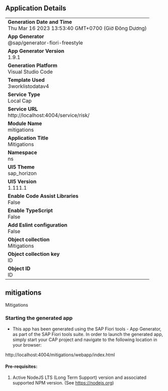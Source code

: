 ## Application Details
|               |
| ------------- |
|**Generation Date and Time**<br>Thu Mar 16 2023 13:53:40 GMT+0700 (Giờ Đông Dương)|
|**App Generator**<br>@sap/generator-fiori-freestyle|
|**App Generator Version**<br>1.9.1|
|**Generation Platform**<br>Visual Studio Code|
|**Template Used**<br>3worklistodatav4|
|**Service Type**<br>Local Cap|
|**Service URL**<br>http://localhost:4004/service/risk/
|**Module Name**<br>mitigations|
|**Application Title**<br>Mitigations|
|**Namespace**<br>ns|
|**UI5 Theme**<br>sap_horizon|
|**UI5 Version**<br>1.111.1|
|**Enable Code Assist Libraries**<br>False|
|**Enable TypeScript**<br>False|
|**Add Eslint configuration**<br>False|
|**Object collection**<br>Mitigations|
|**Object collection key**<br>ID|
|**Object ID**<br>ID|

## mitigations

Mitigations

### Starting the generated app

-   This app has been generated using the SAP Fiori tools - App Generator, as part of the SAP Fiori tools suite.  In order to launch the generated app, simply start your CAP project and navigate to the following location in your browser:

http://localhost:4004/mitigations/webapp/index.html

#### Pre-requisites:

1. Active NodeJS LTS (Long Term Support) version and associated supported NPM version.  (See https://nodejs.org)


